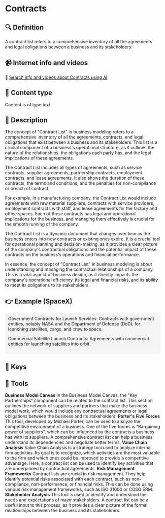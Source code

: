 
# Contracts


## 🔍 Definition
A contract list refers to a comprehensive inventory of all the agreements and legal obligations between a business and its stakeholders.


## 📹 Internet info and videos
🤖 [Search info and videos about Contracts using AI](https://www.perplexity.ai/search?q=videos+about+Contracts:+
)

## 📰 Content type 
Content is of type text

## 📖 Description
The concept of "Contract List" in business modeling refers to a comprehensive inventory of all the agreements, contracts, and legal obligations that exist between a business and its stakeholders. This list is a crucial component of a business's operational structure, as it outlines the nature of the relationships, the obligations each party has, and the legal implications of these agreements.

The Contract List includes all types of agreements, such as service contracts, supplier agreements, partnership contracts, employment contracts, and lease agreements. It also shows the duration of these contracts, the terms and conditions, and the penalties for non-compliance or breach of contract.

For example, in a manufacturing company, the Contract List would include agreements with raw material suppliers, contracts with service providers, employment contracts with staff, and lease agreements for the factory and office spaces. Each of these contracts has legal and operational implications for the business, and managing them effectively is crucial for the smooth running of the company.

The Contract List is a dynamic document that changes over time as the business enters into new contracts or existing ones expire. It is a crucial tool for operational planning and decision-making, as it provides a clear picture of the company's contractual obligations and the potential impact of these contracts on the business's operations and financial performance.

In essence, the concept of "Contract List" in business modeling is about understanding and managing the contractual relationships of a company. This is a vital aspect of business design, as it directly impacts the company's operational efficiency, its legal and financial risks, and its ability to meet its obligations to its stakeholders.

## 👉 Example (SpaceX)

<div style="background-color: #f5f5f5; padding: 10px;">Government Contracts for Launch Services: Contracts with government entities, notably NASA and the Department of Defense (DoD), for launching satellites, cargo, and crew to space.

Commercial Satellite Launch Contracts: Agreements with commercial entities for launching satellites into orbit.
</div>

## 🔑 Keys



## 🧰 Tools
**Business Model Canvas**
In the Business Model Canvas, the "Key Partnerships" component can be related to the contract list. This section outlines the network of suppliers and partners that make the business model work, which would include any contractual agreements or legal obligations between the business and its stakeholders.
**Porter's Five Forces**
This tool, developed by Michael Porter, can be used to analyze the competitive environment of a business. One of the five forces is "Bargaining power of suppliers", which can be influenced by the contracts a business has with its suppliers. A comprehensive contract list can help a business understand its dependencies and negotiate better terms.
**Value Chain Analysis**
Value Chain Analysis is a strategy tool used to analyze internal firm activities. Its goal is to recognize, which activities are the most valuable to the firm and which ones could be improved to provide a competitive advantage. Here, a contract list can be used to identify key activities that are underpinned by contractual agreements.
**Risk Management Frameworks**
Contract lists are crucial in risk management. They help identify potential risks associated with each contract, such as non-compliance, non-performance, or financial risks. This can be done using various risk management frameworks, such as ISO 31000 or COSO ERM.
**Stakeholder Analysis**
This tool is used to identify and understand the needs and expectations of major stakeholders. A contract list can be a useful input to this process, as it provides a clear picture of the formal relationships between the business and its stakeholders.
